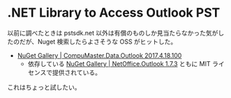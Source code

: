# .NET Library to Access Outlook PST
以前に調べたときは pstsdk.net 以外は有償のものしか見当たらなかった気がしたのだが、Nuget 検索したらよさそうな OSS がヒットした。
- [NuGet Gallery | CompuMaster.Data.Outlook 2017.4.18.100](https://www.nuget.org/packages/CompuMaster.Data.Outlook/)
    - 依存している [NuGet Gallery | NetOffice.Outlook 1.7.3](https://www.nuget.org/packages/NetOffice.Outlook/) ともに MIT ライセンスで提供されている。
    
これはちょっと試したい。